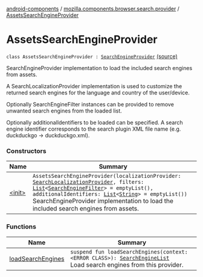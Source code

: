 [android-components](../../index.md) / [mozilla.components.browser.search.provider](../index.md) / [AssetsSearchEngineProvider](./index.md)

# AssetsSearchEngineProvider

`class AssetsSearchEngineProvider : `[`SearchEngineProvider`](../-search-engine-provider/index.md) [(source)](https://github.com/mozilla-mobile/android-components/blob/master/components/browser/search/src/main/java/mozilla/components/browser/search/provider/AssetsSearchEngineProvider.kt#L37)

SearchEngineProvider implementation to load the included search engines from assets.

A SearchLocalizationProvider implementation is used to customize the returned search engines for
the language and country of the user/device.

Optionally SearchEngineFilter instances can be provided to remove unwanted search engines from
the loaded list.

Optionally additionalIdentifiers to be loaded can be specified. A search engine
identifier corresponds to the search plugin XML file name (e.g. duckduckgo -&gt; duckduckgo.xml).

### Constructors

| Name | Summary |
|---|---|
| [&lt;init&gt;](-init-.md) | `AssetsSearchEngineProvider(localizationProvider: `[`SearchLocalizationProvider`](../../mozilla.components.browser.search.provider.localization/-search-localization-provider/index.md)`, filters: `[`List`](https://kotlinlang.org/api/latest/jvm/stdlib/kotlin.collections/-list/index.html)`<`[`SearchEngineFilter`](../../mozilla.components.browser.search.provider.filter/-search-engine-filter/index.md)`> = emptyList(), additionalIdentifiers: `[`List`](https://kotlinlang.org/api/latest/jvm/stdlib/kotlin.collections/-list/index.html)`<`[`String`](https://kotlinlang.org/api/latest/jvm/stdlib/kotlin/-string/index.html)`> = emptyList())`<br>SearchEngineProvider implementation to load the included search engines from assets. |

### Functions

| Name | Summary |
|---|---|
| [loadSearchEngines](load-search-engines.md) | `suspend fun loadSearchEngines(context: <ERROR CLASS>): `[`SearchEngineList`](../-search-engine-list/index.md)<br>Load search engines from this provider. |
